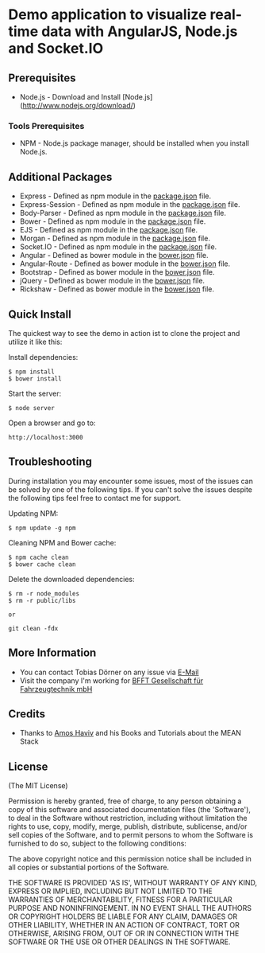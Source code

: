 # Demo application to visualize real-time data with AngularJS, Node.js and Socket.IO

## Prerequisites
* Node.js - Download and Install [Node.js] (http://www.nodejs.org/download/)

### Tools Prerequisites
* NPM - Node.js package manager, should be installed when you install Node.js.

## Additional Packages
* Express - Defined as npm module in the [package.json](package.json) file.
* Express-Session - Defined as npm module in the [package.json](package.json) file.
* Body-Parser - Defined as npm module in the [package.json](package.json) file.
* Bower - Defined as npm module in the [package.json](package.json) file.
* EJS - Defined as npm module in the [package.json](package.json) file.
* Morgan - Defined as npm module in the [package.json](package.json) file.
* Socket.IO - Defined as npm module in the [package.json](package.json) file.
* Angular - Defined as bower module in the [bower.json](bower.json) file.
* Angular-Route - Defined as bower module in the [bower.json](bower.json) file.
* Bootstrap - Defined as bower module in the [bower.json](bower.json) file.
* jQuery - Defined as bower module in the [bower.json](bower.json) file.
* Rickshaw - Defined as bower module in the [bower.json](bower.json) file.

## Quick Install
The quickest way to see the demo in action ist to clone the project and utilize it like this:

Install dependencies:

    $ npm install
    $ bower install

Start the server:

    $ node server

Open a browser and go to:

    http://localhost:3000

## Troubleshooting
During installation you may encounter some issues, most of the issues can be solved by one of the following tips.
If you can't solve the issues despite the following tips feel free to contact me for support.

Updating NPM:

    $ npm update -g npm

Cleaning NPM and Bower cache:

    $ npm cache clean
    $ bower cache clean

Delete the downloaded dependencies:

    $ rm -r node_modules
    $ rm -r public/libs

    or

    git clean -fdx

## More Information
* You can contact Tobias Dörner on any issue via [E-Mail](mailto:tobias.doerner@bfft.de)
* Visit the company I'm working for [BFFT Gesellschaft für Fahrzeugtechnik mbH](https://www.bfft.de)

## Credits
* Thanks to [Amos Haviv](https://github.com/amoshaviv) and his Books and Tutorials about the MEAN Stack

## License
(The MIT License)

Permission is hereby granted, free of charge, to any person obtaining
a copy of this software and associated documentation files (the
'Software'), to deal in the Software without restriction, including
without limitation the rights to use, copy, modify, merge, publish,
distribute, sublicense, and/or sell copies of the Software, and to
permit persons to whom the Software is furnished to do so, subject to
the following conditions:

The above copyright notice and this permission notice shall be
included in all copies or substantial portions of the Software.

THE SOFTWARE IS PROVIDED 'AS IS', WITHOUT WARRANTY OF ANY KIND,
EXPRESS OR IMPLIED, INCLUDING BUT NOT LIMITED TO THE WARRANTIES OF
MERCHANTABILITY, FITNESS FOR A PARTICULAR PURPOSE AND NONINFRINGEMENT.
IN NO EVENT SHALL THE AUTHORS OR COPYRIGHT HOLDERS BE LIABLE FOR ANY
CLAIM, DAMAGES OR OTHER LIABILITY, WHETHER IN AN ACTION OF CONTRACT,
TORT OR OTHERWISE, ARISING FROM, OUT OF OR IN CONNECTION WITH THE
SOFTWARE OR THE USE OR OTHER DEALINGS IN THE SOFTWARE.